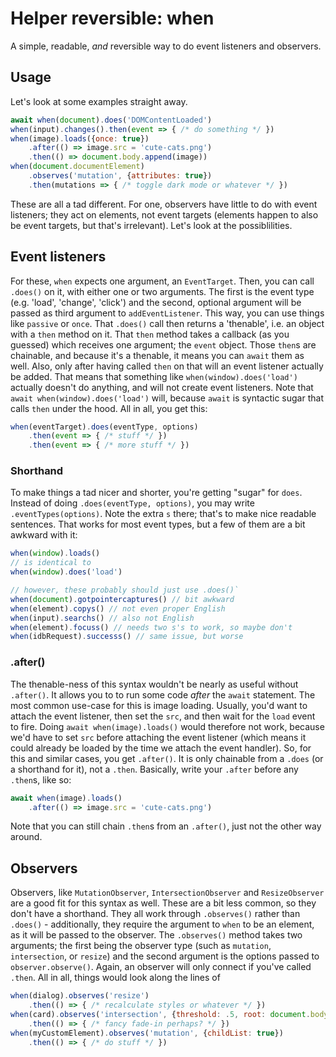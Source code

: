 # Helper reversible: when

A simple, readable, _and_ reversible way to do event listeners and observers.

## Usage

Let's look at some examples straight away.
```js
await when(document).does('DOMContentLoaded')
when(input).changes().then(event => { /* do something */ })
when(image).loads({once: true})
	.after(() => image.src = 'cute-cats.png')
	.then(() => document.body.append(image))
when(document.documentElement)
	.observes('mutation', {attributes: true})
	.then(mutations => { /* toggle dark mode or whatever */ })
```
These are all a tad different. For one, observers have little to do with event listeners; they act on elements, not event targets (elements happen to also be event targets, but that's irrelevant). Let's look at the possiblilities.


## Event listeners

For these, `when` expects one argument, an `EventTarget`. Then, you can call `.does()` on it, with either one or two arguments. The first is the event type (e.g. 'load', 'change', 'click') and the second, optional argument will be passed as third argument to `addEventListener`. This way, you can use things like `passive` or `once`. That `.does()` call then returns a 'thenable', i.e. an object with a `then` method on it. That `then` method takes a callback (as you guessed) which receives one argument; the `event` object. Those `then`s are chainable, and because it's a thenable, it means you can `await` them as well. Also, only after having called `then` on that will an event listener actually be added. That means that something like `when(window).does('load')` actually doesn't do anything, and will not create event listeners. Note that `await when(window).does('load')` will, because `await` is syntactic sugar that calls `then` under the hood. All in all, you get this:
```js
when(eventTarget).does(eventType, options)
	.then(event => { /* stuff */ })
	.then(event => { /* more stuff */ })
```

### Shorthand

To make things a tad nicer and shorter, you're getting "sugar" for `does`. Instead of doing `.does(eventType, options)`, you may write `.eventTypes(options)`. Note the extra `s` there; that's to make nice readable sentences. That works for most event types, but a few of them are a bit awkward with it:
```js
when(window).loads()
// is identical to
when(window).does('load')

// however, these probably should just use .does()`
when(document).gotpointercaptures() // bit awkward
when(element).copys() // not even proper English
when(input).searchs() // also not English
when(element).focuss() // needs two s's to work, so maybe don't
when(idbRequest).successs() // same issue, but worse
```

### .after()

The thenable-ness of this syntax wouldn't be nearly as useful without `.after()`. It allows you to to run some code _after_ the `await` statement. The most common use-case for this is image loading. Usually, you'd want to attach the event listener, then set the `src`, and then wait for the `load` event to fire. Doing `await when(image).loads()` would therefore not work, because we'd have to set `src` before attaching the event listener (which means it could already be loaded by the time we attach the event handler). So, for this and similar cases, you get `.after()`. It is only chainable from a `.does` (or a shorthand for it), not a `.then`. Basically, write your `.after` before any `.then`s, like so:
```js
await when(image).loads()
	.after(() => image.src = 'cute-cats.png')
```
Note that you can still chain `.then`s from an `.after()`, just not the other way around.

## Observers

Observers, like `MutationObserver`, `IntersectionObserver` and `ResizeObserver` are a good fit for this syntax as well. These are a bit less common, so they don't have a shorthand. They all work through `.observes()` rather than `.does()` - additionally, they require the argument to `when` to be an element, as it will be passed to the observer. The `.observes()` method takes two arguments; the first being the observer type (such as `mutation`, `intersection`, or `resize`) and the second argument is the options passed to `observer.observe()`. Again, an observer will only connect if you've called `.then`. All in all, things would look along the lines of
```js
when(dialog).observes('resize')
	.then(() => { /* recalculate styles or whatever */ })
when(card).observes('intersection', {threshold: .5, root: document.body})
	.then(() => { /* fancy fade-in perhaps? */ })
when(myCustomElement).observes('mutation', {childList: true})
	.then(() => { /* do stuff */ })
```

